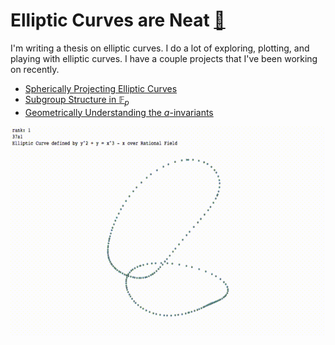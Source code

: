 

# Elliptic Curves are Neat [🍵](https://ctesta01.github.io/thesis-blog/)

I'm writing a thesis on elliptic curves. I do a lot of exploring, plotting, and
playing with elliptic curves. I have a couple projects that I've been working on recently. 

- [Spherically Projecting Elliptic Curves]()
- [Subgroup Structure in $\mathbb F_p$]()
- [Geometrically Understanding the $a$-invariants]()

<p> </p>

![A spherical projection of Elliptic Curve 37a1](https://github.com/ctesta01/thesis-blog/blob/master/images/Spherical%2037a1%20Spinning.gif?raw=true)

